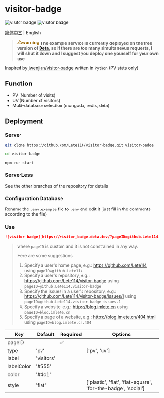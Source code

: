 # visitor-badge

![visitor badge](https://visitor_badge.deta.dev/?pageID=github.Lete114.visitor-badge&type=uv&label=UV)
![visitor badge](https://visitor_badge.deta.dev/?pageID=github.Lete114.visitor-badge&label=PV)

[简体中文](README.md) | English

> **<span style="color:#9a6700;display:inline-flex;align-items:center;"><svg viewBox="0 0 16 16" version="1.1" width="16" height="16"  fill="currentColor" aria-hidden="true"><path fill-rule="evenodd" d="M8.22 1.754a.25.25 0 00-.44 0L1.698 13.132a.25.25 0 00.22.368h12.164a.25.25 0 00.22-.368L8.22 1.754zm-1.763-.707c.659-1.234 2.427-1.234 3.086 0l6.082 11.378A1.75 1.75 0 0114.082 15H1.918a1.75 1.75 0 01-1.543-2.575L6.457 1.047zM9 11a1 1 0 11-2 0 1 1 0 012 0zm-.25-5.25a.75.75 0 00-1.5 0v2.5a.75.75 0 001.5 0v-2.5z"></path></svg><font style="vertical-align: inherit;"><font style="vertical-align: inherit;">warning</font></font></span>** **The example service is currently deployed on the free version of [Deta](https://deta.sh), so if there are too many simultaneous requests, I will shut it down and I suggest you deploy one yourself for your own use**

Inspired by [jwenjian/visitor-badge](https://github.com/jwenjian/visitor-badge) written in `Python` (PV stats only)

## Function

- PV (Number of visits)
- UV (Number of visitors)
- Multi-database selection (mongodb, redis, deta)

## Deployment

### Server

```bash
git clone https://github.com/Lete114/visitor-badge.git visitor-badge

cd visitor-badge

npm run start
```

### ServerLess

See the other branches of the repository for details

### Configuration Database

Rename the `.env.example` file to `.env` and edit it (just fill in the comments according to the file)

### Use

```markdown
![visitor badge](https://visitor_badge.deta.dev/?pageID=github.Lete114.visitor-badge)
```

> where `pageID` is custom and it is not constrained in any way.
>
> Here are some suggestions
>
> 1.  Specify a user's home page, e.g.: https://github.com/Lete114 using `pageID=github.Lete114`
> 2.  Specify a user's repository, e.g.: https://github.com/Lete114/visitor-badge using `pageID=github.Lete114.visitor-badge`
> 3.  Specify the issues in a user's repository, e.g.: https://github.com/Lete114/visitor-badge/issues/1 using `pageID=github.Lete114.visitor-badge.issues.1`
> 4.  Specify a website, e.g.: https://blog.imlete.cn using `pageID=blog.imlete.cn`
> 5.  Specify a page of a website, e.g.: https://blog.imlete.cn/404.html using `pageID=blog.imlete.cn.404`

| Key        | Default    | Required | Options                                                       |
| ---------- | ---------- | -------- | ------------------------------------------------------------- |
| pageID     |            | ✅       |                                                               |
| type       | 'pv'       |          | ['pv', 'uv']                                                  |
| label      | 'visitors' |          |                                                               |
| labelColor | '#555'     |          |                                                               |
| color      | '#4c1'     |          |                                                               |
| style      | 'flat'     |          | ['plastic', 'flat', 'flat-square', 'for-the-badge', 'social'] |
